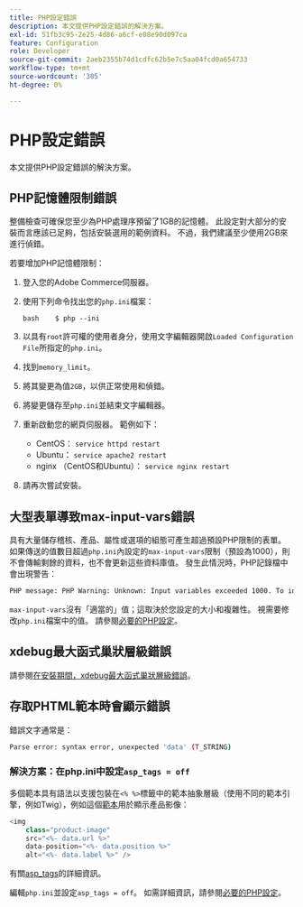 ```yaml
---
title: PHP設定錯誤
description: 本文提供PHP設定錯誤的解決方案。
exl-id: 51fb3c95-2e25-4d86-a6cf-e08e90d097ca
feature: Configuration
role: Developer
source-git-commit: 2aeb2355b74d1cdfc62b5e7c5aa04fcd0a654733
workflow-type: tm+mt
source-wordcount: '305'
ht-degree: 0%

---
```


# PHP設定錯誤

本文提供PHP設定錯誤的解決方案。

## PHP記憶體限制錯誤

整備檢查可確保您至少為PHP處理序預留了1GB的記憶體。 此設定對大部分的安裝而言應該已足夠，包括安裝選用的範例資料。 不過，我們建議至少使用2GB來進行偵錯。

若要增加PHP記憶體限制：

1. 登入您的Adobe Commerce伺服器。
1. 使用下列命令找出您的`php.ini`檔案：

   ```
   bash    $ php --ini
   ```

1. 以具有`root`許可權的使用者身分，使用文字編輯器開啟`Loaded Configuration File`所指定的`php.ini`。
1. 找到`memory_limit`。
1. 將其變更為值`2GB`，以供正常使用和偵錯。
1. 將變更儲存至`php.ini`並結束文字編輯器。
1. 重新啟動您的網頁伺服器。 範例如下：

   * CentOS： `service httpd restart`
   * Ubuntu： `service apache2 restart`
   * nginx （CentOS和Ubuntu）： `service nginx restart`

1. 請再次嘗試安裝。

## 大型表單導致max-input-vars錯誤

具有大量儲存稽核、產品、屬性或選項的組態可產生超過預設PHP限制的表單。 如果傳送的值數目超過`php.ini`內設定的`max-input-vars`限制（預設為1000），則不會傳輸剩餘的資料，也不會更新這些資料庫值。 發生此情況時，PHP記錄檔中會出現警告：

```bash
PHP message: PHP Warning: Unknown: Input variables exceeded 1000. To increase the limit change max_input_vars in php.ini.
```

`max-input-vars`沒有「適當的」值；這取決於您設定的大小和複雜性。 視需要修改`php.ini`檔案中的值。 請參閱[必要的PHP設定](https://experienceleague.adobe.com/en/docs/commerce-operations/installation-guide/prerequisites/php-settings)。

## xdebug最大函式巢狀層級錯誤

請參閱[在安裝期間，xdebug最大函式巢狀層級錯誤](/help/troubleshooting/miscellaneous/installation-xdebug-maximum-function-nesting-level-error.md)。

## 存取PHTML範本時會顯示錯誤

錯誤文字通常是：

```bash
Parse error: syntax error, unexpected 'data' (T_STRING)
```

### 解決方案：在php.ini中設定`asp_tags = off`

多個範本具有語法以支援包裝在`<% %>`標籤中的範本抽象層級（使用不同的範本引擎，例如Twig），例如這個[範本](https://github.com/magento/magento2/blob/2.0/app/code/Magento/Catalog/view/adminhtml/templates/product/edit/base_image.phtml)用於顯示產品影像：

```php
<img
    class="product-image"
    src="<%- data.url %>"
    data-position="<%- data.position %>"
    alt="<%- data.label %>" />
```

有關[asp\_tags](http://php.net/manual/en/ini.core.php#ini.asp-tags)的詳細資訊。

編輯`php.ini`並設定`asp_tags = off`。 如需詳細資訊，請參閱[必要的PHP設定](https://experienceleague.adobe.com/en/docs/commerce-operations/installation-guide/prerequisites/php-settings)。
